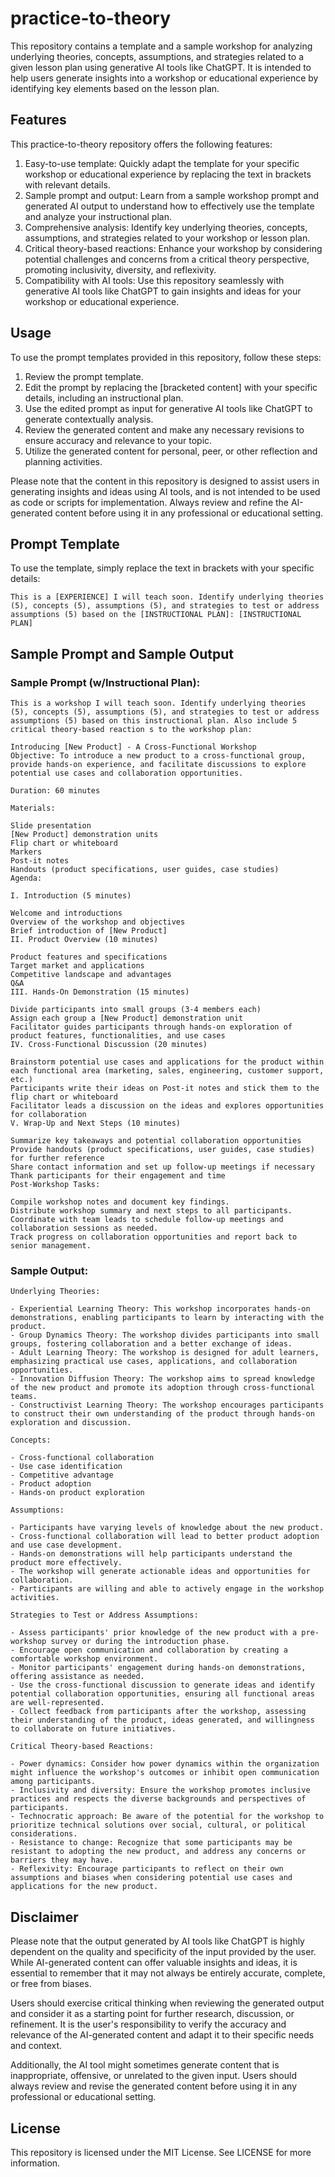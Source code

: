 # practice-to-theory

This repository contains a template and a sample workshop for analyzing underlying theories, concepts, assumptions, and strategies related to a given lesson plan using generative AI tools like ChatGPT. It is intended to help users generate insights into a workshop or educational experience by identifying key elements based on the lesson plan.

## Features

This practice-to-theory repository offers the following features:

1. Easy-to-use template: Quickly adapt the template for your specific workshop or educational experience by replacing the text in brackets with relevant details.
2. Sample prompt and output: Learn from a sample workshop prompt and generated AI output to understand how to effectively use the template and analyze your instructional plan.
3. Comprehensive analysis: Identify key underlying theories, concepts, assumptions, and strategies related to your workshop or lesson plan.
4. Critical theory-based reactions: Enhance your workshop by considering potential challenges and concerns from a critical theory perspective, promoting inclusivity, diversity, and reflexivity.
5. Compatibility with AI tools: Use this repository seamlessly with generative AI tools like ChatGPT to gain insights and ideas for your workshop or educational experience.

## Usage

To use the prompt templates provided in this repository, follow these steps:

1. Review the prompt template.
2. Edit the prompt by replacing the [bracketed content] with your specific details, including an instructional plan.
3. Use the edited prompt as input for generative AI tools like ChatGPT to generate contextually analysis.
4. Review the generated content and make any necessary revisions to ensure accuracy and relevance to your topic.
5. Utilize the generated content for personal, peer, or other reflection and planning activities.

Please note that the content in this repository is designed to assist users in generating insights and ideas using AI tools, and is not intended to be used as code or scripts for implementation. Always review and refine the AI-generated content before using it in any professional or educational setting.

## Prompt Template

To use the template, simply replace the text in brackets with your specific details:

```
This is a [EXPERIENCE] I will teach soon. Identify underlying theories (5), concepts (5), assumptions (5), and strategies to test or address assumptions (5) based on the [INSTRUCTIONAL PLAN]: [INSTRUCTIONAL PLAN]
```

## Sample Prompt and Sample Output

### Sample Prompt (w/Instructional Plan):
```
This is a workshop I will teach soon. Identify underlying theories (5), concepts (5), assumptions (5), and strategies to test or address assumptions (5) based on this instructional plan. Also include 5 critical theory-based reaction s to the workshop plan: 

Introducing [New Product] - A Cross-Functional Workshop
Objective: To introduce a new product to a cross-functional group, provide hands-on experience, and facilitate discussions to explore potential use cases and collaboration opportunities.

Duration: 60 minutes

Materials:

Slide presentation
[New Product] demonstration units
Flip chart or whiteboard
Markers
Post-it notes
Handouts (product specifications, user guides, case studies)
Agenda:

I. Introduction (5 minutes)

Welcome and introductions
Overview of the workshop and objectives
Brief introduction of [New Product]
II. Product Overview (10 minutes)

Product features and specifications
Target market and applications
Competitive landscape and advantages
Q&A
III. Hands-On Demonstration (15 minutes)

Divide participants into small groups (3-4 members each)
Assign each group a [New Product] demonstration unit
Facilitator guides participants through hands-on exploration of product features, functionalities, and use cases
IV. Cross-Functional Discussion (20 minutes)

Brainstorm potential use cases and applications for the product within each functional area (marketing, sales, engineering, customer support, etc.)
Participants write their ideas on Post-it notes and stick them to the flip chart or whiteboard
Facilitator leads a discussion on the ideas and explores opportunities for collaboration
V. Wrap-Up and Next Steps (10 minutes)

Summarize key takeaways and potential collaboration opportunities
Provide handouts (product specifications, user guides, case studies) for further reference
Share contact information and set up follow-up meetings if necessary
Thank participants for their engagement and time
Post-Workshop Tasks:

Compile workshop notes and document key findings.
Distribute workshop summary and next steps to all participants.
Coordinate with team leads to schedule follow-up meetings and collaboration sessions as needed.
Track progress on collaboration opportunities and report back to senior management.

```

### Sample Output:
```
Underlying Theories:

- Experiential Learning Theory: This workshop incorporates hands-on demonstrations, enabling participants to learn by interacting with the product.
- Group Dynamics Theory: The workshop divides participants into small groups, fostering collaboration and a better exchange of ideas.
- Adult Learning Theory: The workshop is designed for adult learners, emphasizing practical use cases, applications, and collaboration opportunities.
- Innovation Diffusion Theory: The workshop aims to spread knowledge of the new product and promote its adoption through cross-functional teams.
- Constructivist Learning Theory: The workshop encourages participants to construct their own understanding of the product through hands-on exploration and discussion.

Concepts:

- Cross-functional collaboration
- Use case identification
- Competitive advantage
- Product adoption
- Hands-on product exploration

Assumptions:

- Participants have varying levels of knowledge about the new product.
- Cross-functional collaboration will lead to better product adoption and use case development.
- Hands-on demonstrations will help participants understand the product more effectively.
- The workshop will generate actionable ideas and opportunities for collaboration.
- Participants are willing and able to actively engage in the workshop activities.

Strategies to Test or Address Assumptions:

- Assess participants' prior knowledge of the new product with a pre-workshop survey or during the introduction phase.
- Encourage open communication and collaboration by creating a comfortable workshop environment.
- Monitor participants' engagement during hands-on demonstrations, offering assistance as needed.
- Use the cross-functional discussion to generate ideas and identify potential collaboration opportunities, ensuring all functional areas are well-represented.
- Collect feedback from participants after the workshop, assessing their understanding of the product, ideas generated, and willingness to collaborate on future initiatives.

Critical Theory-based Reactions:

- Power dynamics: Consider how power dynamics within the organization might influence the workshop's outcomes or inhibit open communication among participants.
- Inclusivity and diversity: Ensure the workshop promotes inclusive practices and respects the diverse backgrounds and perspectives of participants.
- Technocratic approach: Be aware of the potential for the workshop to prioritize technical solutions over social, cultural, or political considerations.
- Resistance to change: Recognize that some participants may be resistant to adopting the new product, and address any concerns or barriers they may have.
- Reflexivity: Encourage participants to reflect on their own assumptions and biases when considering potential use cases and applications for the new product.
```

## Disclaimer

Please note that the output generated by AI tools like ChatGPT is highly dependent on the quality and specificity of the input provided by the user. While AI-generated content can offer valuable insights and ideas, it is essential to remember that it may not always be entirely accurate, complete, or free from biases.

Users should exercise critical thinking when reviewing the generated output and consider it as a starting point for further research, discussion, or refinement. It is the user's responsibility to verify the accuracy and relevance of the AI-generated content and adapt it to their specific needs and context.

Additionally, the AI tool might sometimes generate content that is inappropriate, offensive, or unrelated to the given input. Users should always review and revise the generated content before using it in any professional or educational setting.

## License
This repository is licensed under the MIT License. See LICENSE for more information.
